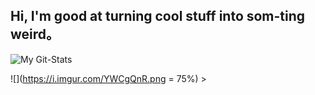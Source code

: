 ## Hi, I'm good at turning cool stuff into som-ting weird。

![My Git-Stats](https://github-readme-stats.vercel.app/api?username=xzadikdev&show_icons=true&theme=synthwave)

![](https://i.imgur.com/YWCgQnR.png = 75%) >
